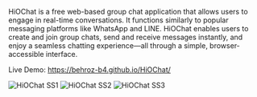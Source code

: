 HiOChat is a free web-based group chat application that allows users to engage in real-time conversations. It functions similarly to popular messaging platforms like WhatsApp and LINE. HiOChat enables users to create and join group chats, send and receive messages instantly, and enjoy a seamless chatting experience—all through a simple, browser-accessible interface.

Live Demo: https://behroz-b4.github.io/HiOChat/

![HiOChat SS1](https://github.com/user-attachments/assets/4b6ca1ac-c81b-44ce-a003-a29a660f9234)
![HiOChat SS2](https://github.com/user-attachments/assets/39f87bf4-42f0-47e1-b580-7211165a002e)
![HiOChat SS3](https://github.com/user-attachments/assets/15d28fe2-36a5-4914-9a5a-69d8bf42c77a)


